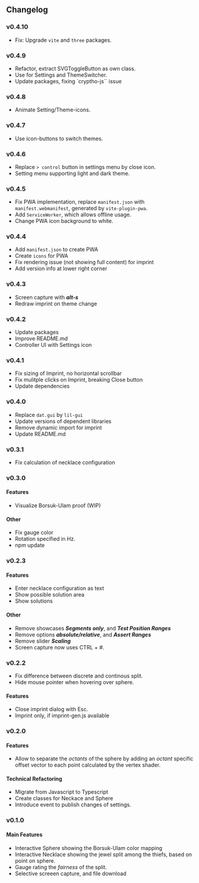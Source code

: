 ## Changelog
### v0.4.10
* Fix: Upgrade `vite` and `three` packages.
### v0.4.9
* Refactor, extract SVGToggleButton as own class.
* Use for Settings and ThemeSwitcher.
* Update packages, fixing `cryptho-js`` issue
### v0.4.8
* Animate Setting/Theme-icons.
### v0.4.7
* Use icon-buttons to switch themes.
### v0.4.6
* Replace `> control` button in settings menu by close icon.
* Setting menu supporting light and dark theme.
### v0.4.5
* Fix PWA implementation, replace `manifest.json` with `manifest.webmanifest`, generated by `vite-plugin-pwa`.
* Add `ServiceWorker`, which allows offline usage.
* Change PWA icon background to white.
### v0.4.4
* Add `manifest.json` to create PWA
* Create `icons` for PWA
* Fix rendering issue (not showing full content) for imprint
* Add version info at lower right corner
### v0.4.3
* Screen capture with ***alt-s***
* Redraw imprint on theme change
### v0.4.2
* Update packages
* Improve README.md
* Controller UI with Settings icon

### v0.4.1
* Fix sizing of Imprint, no horizontal scrollbar
* Fix mulitple clicks on Imprint, breaking Close button
* Update dependencies

### v0.4.0
* Replace `dat.gui` by `lil-gui`
* Update versions of dependent libraries
* Remove dynamic import for imprint
* Update README.md

### v0.3.1
* Fix calculation of necklace configuration

### v0.3.0
#### Features
* Visualize Borsuk-Ulam proof (WIP)

#### Other
* Fix gauge color
* Rotation specified in Hz.
* npm update

### v0.2.3
#### Features
* Enter necklace configuration as text
* Show possible solution area
* Show solutions

#### Other
* Remove showcases ***Segments only***, and ***Test Position Ranges***
* Remove options ***absolute/relative***, and ***Assert Ranges***
* Remove slider ***Scaling***
* Screen capture now uses CTRL + #.

### v0.2.2
* Fix difference between discrete and continous split.
* Hide mouse pointer when hovering over sphere.
 
#### Features
* Close imprint dialog with Esc.
* Imprint only, if imprint-gen.js available

### v0.2.0
#### Features
* Allow to separate the *octants* of the sphere by adding an *octant* specific offset vector
 to each point calculated by the vertex shader.

#### Technical Refactoring
* Migrate from Javascript to Typescript
* Create classes for Neckace and Sphere
* Introduce event to publish changes of settings.

### v0.1.0

#### Main Features
* Interactive Sphere showing the Borsuk-Ulam color mapping
* Interactive Necklace showing the jewel split among the thiefs, based on point on sphere.
* Gauge rating the *fairness* of the split.
* Selective screeen capture, and file download
